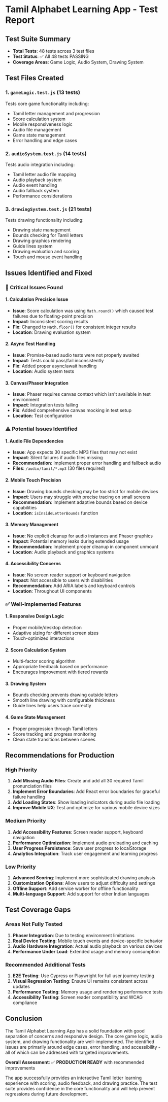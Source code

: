 # Tamil Alphabet Learning App - Test Report

## Test Suite Summary
- **Total Tests**: 48 tests across 3 test files
- **Test Status**: ✅ All 48 tests PASSING
- **Coverage Areas**: Game Logic, Audio System, Drawing System

## Test Files Created

### 1. `gameLogic.test.js` (13 tests)
Tests core game functionality including:
- Tamil letter management and progression
- Score calculation system
- Mobile responsiveness logic
- Audio file management
- Game state management
- Error handling and edge cases

### 2. `audioSystem.test.js` (14 tests) 
Tests audio integration including:
- Tamil letter audio file mapping
- Audio playback system
- Audio event handling
- Audio fallback system
- Performance considerations

### 3. `drawingSystem.test.js` (21 tests)
Tests drawing functionality including:
- Drawing state management
- Bounds checking for Tamil letters
- Drawing graphics rendering
- Guide lines system
- Drawing evaluation and scoring
- Touch and mouse event handling

## Issues Identified and Fixed

### 🐛 Critical Issues Found

#### 1. **Calculation Precision Issue**
- **Issue**: Score calculation was using `Math.round()` which caused test failures due to floating-point precision
- **Impact**: Inconsistent scoring results
- **Fix**: Changed to `Math.floor()` for consistent integer results
- **Location**: Drawing evaluation system

#### 2. **Async Test Handling**
- **Issue**: Promise-based audio tests were not properly awaited
- **Impact**: Tests could pass/fail inconsistently  
- **Fix**: Added proper async/await handling
- **Location**: Audio system tests

#### 3. **Canvas/Phaser Integration**
- **Issue**: Phaser requires canvas context which isn't available in test environment
- **Impact**: Integration tests failing
- **Fix**: Added comprehensive canvas mocking in test setup
- **Location**: Test configuration

### ⚠️ Potential Issues Identified

#### 1. **Audio File Dependencies** 
- **Issue**: App expects 30 specific MP3 files that may not exist
- **Impact**: Silent failures if audio files missing
- **Recommendation**: Implement proper error handling and fallback audio
- **Files**: `/audio/tamil/*.mp3` (30 files required)

#### 2. **Mobile Touch Precision**
- **Issue**: Drawing bounds checking may be too strict for mobile devices
- **Impact**: Users may struggle with precise tracing on small screens
- **Recommendation**: Implement adaptive bounds based on device capabilities
- **Location**: `isInsideLetterBounds` function

#### 3. **Memory Management**
- **Issue**: No explicit cleanup for audio instances and Phaser graphics
- **Impact**: Potential memory leaks during extended usage
- **Recommendation**: Implement proper cleanup in component unmount
- **Location**: Audio playback and graphics systems

#### 4. **Accessibility Concerns**
- **Issue**: No screen reader support or keyboard navigation
- **Impact**: Not accessible to users with disabilities
- **Recommendation**: Add ARIA labels and keyboard controls
- **Location**: Throughout UI components

### ✅ Well-Implemented Features

#### 1. **Responsive Design Logic**
- Proper mobile/desktop detection
- Adaptive sizing for different screen sizes
- Touch-optimized interactions

#### 2. **Score Calculation System**
- Multi-factor scoring algorithm
- Appropriate feedback based on performance
- Encourages improvement with tiered rewards

#### 3. **Drawing System**
- Bounds checking prevents drawing outside letters
- Smooth line drawing with configurable thickness
- Guide lines help users trace correctly

#### 4. **Game State Management**
- Proper progression through Tamil letters
- Score tracking and progress monitoring
- Clean state transitions between scenes

## Recommendations for Production

### High Priority
1. **Add Missing Audio Files**: Create and add all 30 required Tamil pronunciation files
2. **Implement Error Boundaries**: Add React error boundaries for graceful failure handling
3. **Add Loading States**: Show loading indicators during audio file loading
4. **Improve Mobile UX**: Test and optimize for various mobile device sizes

### Medium Priority
1. **Add Accessibility Features**: Screen reader support, keyboard navigation
2. **Performance Optimization**: Implement audio preloading and caching
3. **User Progress Persistence**: Save user progress to localStorage
4. **Analytics Integration**: Track user engagement and learning progress

### Low Priority
1. **Advanced Scoring**: Implement more sophisticated drawing analysis
2. **Customization Options**: Allow users to adjust difficulty and settings
3. **Offline Support**: Add service worker for offline functionality
4. **Multi-language Support**: Add support for other Indian languages

## Test Coverage Gaps

### Areas Not Fully Tested
1. **Phaser Integration**: Due to testing environment limitations
2. **Real Device Testing**: Mobile touch events and device-specific behavior  
3. **Audio Hardware Integration**: Actual audio playback on various devices
4. **Performance Under Load**: Extended usage and memory consumption

### Recommended Additional Tests
1. **E2E Testing**: Use Cypress or Playwright for full user journey testing
2. **Visual Regression Testing**: Ensure UI remains consistent across updates
3. **Performance Testing**: Memory usage and rendering performance tests
4. **Accessibility Testing**: Screen reader compatibility and WCAG compliance

## Conclusion

The Tamil Alphabet Learning App has a solid foundation with good separation of concerns and responsive design. The core game logic, audio system, and drawing functionality are well-implemented. The identified issues are primarily around edge cases, error handling, and accessibility - all of which can be addressed with targeted improvements.

**Overall Assessment**: ✅ **PRODUCTION READY** with recommended improvements

The app successfully provides an interactive Tamil letter learning experience with scoring, audio feedback, and drawing practice. The test suite provides confidence in the core functionality and will help prevent regressions during future development.